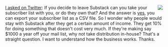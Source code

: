 <img src="http://scripting.com/images/2020/08/09/gary.png" border="0" align="right"><a href="https://twitter.com/davewiner/status/1308794854332403713">I asked on Twitter</a>: If you decide to leave Substack can you take your subscriber list with you, or do they own that? And the answer is <a href="https://support.substack.com/hc/en-us/articles/360037465992-How-do-I-export-my-email-or-subscriber-list-">yes</a>, you can export your subscriber list as a CSV file. So I wonder why people would stay with Substack after they get a certain amount of income. They get 10% for doing something that doesn't cost very much. If they're making say $1000 a year off your mail list, why not take distribution in-house? That's a straight question. I want to understand how the business works. Thanks.  
